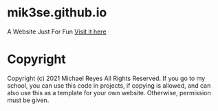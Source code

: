 # mik3se.github.io
A Website Just For Fun
[Visit it here](https://mik3se.github.io)
# Copyright
Copyright (c) 2021 Michael Reyes All Rights Reserved.
If you go to my school, you can use this code in projects, if copying is allowed, and can also use this as a template for your own website.
Otherwise, permission must be given.
